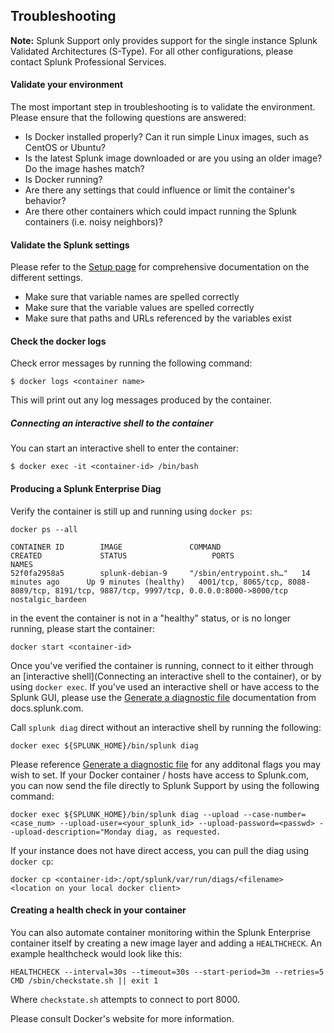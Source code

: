 ## Troubleshooting ##
**Note:** Splunk Support only provides support for the single instance Splunk Validated Architectures (S-Type). For all other configurations, please contact Splunk Professional Services.

#### Validate your environment ####
The most important step in troubleshooting is to validate the environment.
Please ensure that the following questions are answered:
* Is Docker installed properly?  Can it run simple Linux images, such as CentOS or Ubuntu?
* Is the latest Splunk image downloaded or are you using an older image?  Do the image hashes match?
* Is Docker running?
* Are there any settings that could influence or limit the container's behavior?
* Are there other containers which could impact running the Splunk containers (i.e. noisy neighbors)?
#### Validate the Splunk settings ####
Please refer to the [Setup page](SETUP.md) for comprehensive documentation on the different settings.
* Make sure that variable names are spelled correctly
* Make sure that the variable values are spelled correctly
* Make sure that paths and URLs referenced by the variables exist
#### Check the docker logs ####
Check error messages by running the following command:
```
$ docker logs <container name>
```
This will print out any log messages produced by the container.
##### Connecting an interactive shell to the container #####
You can start an interactive shell to enter the container:
```
$ docker exec -it <container-id> /bin/bash
```

#### Producing a Splunk Enterprise Diag ####
Verify the container is still up and running using `docker ps`:
```
docker ps --all
```
```
CONTAINER ID        IMAGE               COMMAND                  CREATED             STATUS                   PORTS                                                                                     NAMES
52f0fa2958a5        splunk-debian-9     "/sbin/entrypoint.sh…"   14 minutes ago      Up 9 minutes (healthy)   4001/tcp, 8065/tcp, 8088-8089/tcp, 8191/tcp, 9887/tcp, 9997/tcp, 0.0.0.0:8000->8000/tcp   nostalgic_bardeen
```
in the event the container is not in a "healthy" status, or is no longer running, please start the container:
```
docker start <container-id>
```

Once you've verified the container is running, connect to it either through an [interactive shell](Connecting an interactive shell to the container), or by using `docker exec`.
If you've used an interactive shell or have access to the Splunk GUI, please use the [Generate a diagnostic file](http://docs.splunk.com/Documentation/Splunk/latest/Troubleshooting/Generateadiag) documentation from docs.splunk.com.

Call `splunk diag` direct without an interactive shell by running the following:

```
docker exec ${SPLUNK_HOME}/bin/splunk diag 
```
Please reference [Generate a diagnostic file](http://docs.splunk.com/Documentation/Splunk/latest/Troubleshooting/Generateadiag) for any additonal flags you may wish to set.
If your Docker container / hosts have access to Splunk.com, you can now send the file directly to Splunk Support by using the following command:
```
docker exec ${SPLUNK_HOME}/bin/splunk diag --upload --case-number=<case_num> --upload-user=<your_splunk_id> --upload-password=<passwd> --upload-description="Monday diag, as requested.
```
If your instance does not have direct access, you can pull the diag using `docker cp`:
```
docker cp <container-id>:/opt/splunk/var/run/diags/<filename> <location on your local docker client>
```

#### Creating a health check in your container ####
You can also automate container monitoring within the Splunk Enterprise container itself by creating a new image layer and adding a `HEALTHCHECK`.  An example healthcheck would look like this:
```
HEALTHCHECK --interval=30s --timeout=30s --start-period=3m --retries=5 CMD /sbin/checkstate.sh || exit 1
```
Where `checkstate.sh` attempts to connect to port 8000.

Please consult Docker's website for more information.



